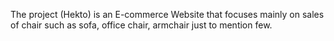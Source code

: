 The project (Hekto) is an E-commerce Website that focuses mainly on sales of chair such as sofa, office chair, armchair just to mention few.
